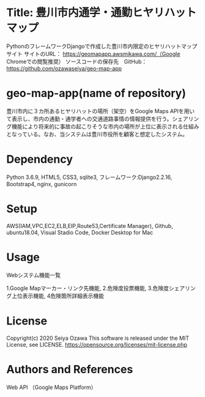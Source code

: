 # Title: 豊川市内通学・通勤ヒヤリハットマップ
PythonのフレームワークDjangoで作成した豊川市内限定のヒヤリハットマップサイト
サイトのURL： https://geomapapp.awsmikawa.com/（Google Chromeでの閲覧推奨）
ソースコードの保存先　GitHub： https://github.com/ozawaseiya/geo-map-app

# geo-map-app(name of repository)
豊川市内に３カ所あるヒヤリハットの場所（架空）をGoogle Maps APIを用いて表示し、市内の通勤・通学者への交通道路事情の情報提供を行う。シェアリング機能により将来的に事故の起こりそうな市内の場所が上位に表示される仕組みとなっている。なお、当システムは豊川市役所を顧客と想定したシステム。

# Dependency
Python 3.6.9, HTML5, CSS3, sqlite3, フレームワーク:Django2.2.16, Bootstrap4, nginx, gunicorn

# Setup
AWS(IAM,VPC,EC2,ELB,EIP,Route53,Certificate Manager), Github, ubuntu18.04, Visual Stadio Code, Docker Desktop for Mac

# Usage
Webシステム機能一覧

1.Google Mapマーカー・リンク先機能, 2.危険度投票機能, 3.危険度シェアリング上位表示機能, 4危険箇所詳細表示機能

# License
Copyright(c) 2020 Seiya Ozawa
This software is released under the MIT License, see LICENSE.
https://opensource.org/licenses/mit-license.php

# Authors and References
Web API （Google Maps Platform）

